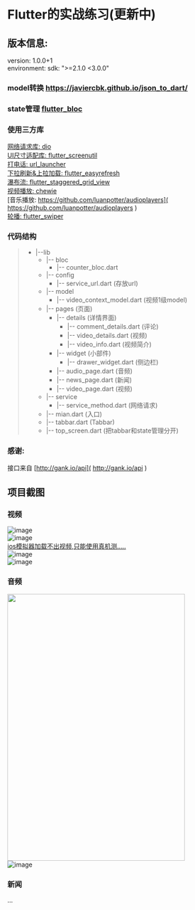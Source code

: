# Flutter的实战练习(更新中)


## 版本信息:
  version: 1.0.0+1   <br/>
  environment:   sdk: ">=2.1.0 <3.0.0"  <br/>

### model转换  [https://javiercbk.github.io/json_to_dart/ ]( https://javiercbk.github.io/json_to_dart/  )  <br/>
### state管理  [flutter_bloc ]( https://github.com/felangel/bloc/tree/master/packages/flutter_bloc  )  <br/>


### 使用三方库
 [网络请求库: dio]( https://github.com/flutterchina/dio )  <br/>
 [UI尺寸适配库: flutter_screenutil]( https://github.com/OpenFlutter/flutter_screenutil )  <br/>
 [打电话: url_launcher]( https://github.com/flutter/plugins )  <br/>
 [下拉刷新&上拉加载: flutter_easyrefresh]( https://github.com/xuelongqy/flutter_easyrefresh )  <br/>
 [瀑布流: flutter_staggered_grid_view]( https://github.com/letsar/flutter_staggered_grid_view )  <br/>
 [视频播放: chewie]( https://github.com/brianegan/chewie )  <br/>
 [音乐播放: https://github.com/luanpotter/audioplayers]( https://github.com/luanpotter/audioplayers )  <br/>
 [轮播: flutter_swiper]( https://github.com/best-flutter/flutter_swiper )  <br/>


 
 ### 代码结构
>- |--lib
>    - |-- bloc 
>      - |-- counter_bloc.dart 
>    - |-- config 
>      - |-- service_url.dart (存放url)
>    - |-- model 
>      - |-- video_context_model.dart (视频1级model)
>    - |-- pages (页面)
>      - |-- details  (详情界面)
>        - |-- comment_details.dart (评论)
>        - |-- video_details.dart (视频)
>        - |-- video_info.dart (视频简介)
>      - |-- widget  (小部件)
>        - |-- drawer_widget.dart (侧边栏)
>      - |-- audio_page.dart  (音频)
>      - |-- news_page.dart  (新闻)
>      - |-- video_page.dart  (视频)
>    - |-- service 
>      - |-- service_method.dart (网络请求)
>    - |-- mian.dart  (入口) 
>    - |-- tabbar.dart  (Tabbar) 
>    - |-- top_screen.dart  (把tabbar和state管理分开) 

### 感谢: 
接口来自   [http://gank.io/api]( http://gank.io/api )  <br/>


## 项目截图
### 视频
![image](https://github.com/pheromone/flutter_video_audio_news/blob/master/video.png) <br/>
![image](https://github.com/pheromone/flutter_video_audio_news/blob/master/%E4%BE%A7%E8%BE%B9%E6%A0%8F.png) <br/>
[ios模拟器加载不出视频,只能使用真机测.....]( https://github.com/flutter/flutter/issues/14647 )  <br/>
![image](https://github.com/pheromone/flutter_video_audio_news/blob/master/video_info.png) <br/>
![image](https://github.com/pheromone/flutter_video_audio_news/blob/master/video_comment.png) <br/>


### 音频
<img src="https://github.com/pheromone/flutter_video_audio_news/blob/master/audio.gif" width = "400" height = "600"   />   <br/>
![image](https://github.com/pheromone/flutter_video_audio_news/blob/master/audio.png) <br/>
###  新闻
...
